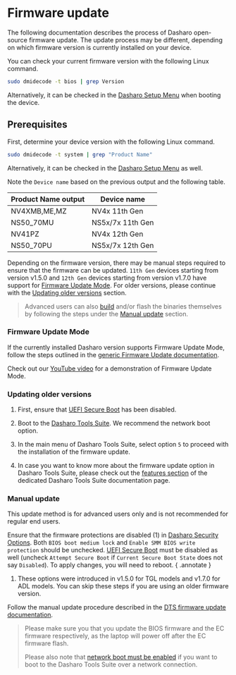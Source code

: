 # Firmware update

The following documentation describes the process of Dasharo open-source
firmware update. The update process may be different, depending on which
firmware version is currently installed on your device.

You can check your current firmware version with the following Linux command.

```bash
sudo dmidecode -t bios | grep Version
```

Alternatively, it can be checked in the
[Dasharo Setup Menu](/dasharo-menu-docs/overview/#dasharo-menu-guides)
when booting the device.

## Prerequisites

First, determine your device version with the following Linux command.

```bash
sudo dmidecode -t system | grep "Product Name"
```

Alternatively, it can be checked in the
[Dasharo Setup Menu](/dasharo-menu-docs/overview/#dasharo-menu-guides)
as well.

Note the `Device name` based on the previous output and the following table.

| Product Name output |  Device name      |
|---------------------|-------------------|
| NV4XMB,ME,MZ        | NV4x 11th Gen     |
| NS50_70MU           | NS5x/7x 11th Gen  |
| NV41PZ              | NV4x 12th Gen     |
| NS50_70PU           | NS5x/7x 12th Gen  |

Depending on the firmware version, there may be manual steps required to ensure
that the firmware can be updated. `11th Gen` devices starting from version v1.5.0
and `12th Gen` devices starting from version v1.7.0 have support for [Firmware
Update Mode](#firmware-update-mode). For older versions, please continue with
the [Updating older versions](#updating-older-versions) section.

> Advanced users can also [build](./building-manual.md) and/or flash the
> binaries themselves by following the steps under the [Manual
> update](#manual-update) section.

### Firmware Update Mode

If the currently installed Dasharo version supports Firmware Update Mode, follow
the steps outlined in the [generic Firmware Update documentation](../../guides/firmware-update.md#firmware-update-mode).

Check out our [YouTube video](https://www.youtube.com/watch?v=muWjhrQ7bQk)
for a demonstration of Firmware Update Mode.

### Updating older versions

1. First, ensure that [UEFI Secure Boot](../../dasharo-tools-suite/documentation.md#disabling-secure-boot)
   has been disabled.

1. Boot to the [Dasharo Tools Suite](../../dasharo-tools-suite/documentation.md#bootable-over-a-network).
   We recommend the network boot option.

1. In the main menu of Dasharo Tools Suite, select option `5` to proceed with
   the installation of the firmware update.

1. In case you want to know more about the firmware update option in Dasharo
   Tools Suite, please check out the
   [features section](../../dasharo-tools-suite/documentation.md#firmware-update)
   of the dedicated Dasharo Tools Suite documentation page.

### Manual update

This update method is for advanced users only and is not recommended for
regular end users.

Ensure that the firmware protections are disabled (1) in
[Dasharo Security Options](../../dasharo-menu-docs/dasharo-system-features.md).
Both `BIOS boot medium lock` and `Enable SMM BIOS write protection` should
be unchecked. [UEFI Secure Boot](../../dasharo-menu-docs/device-manager.md#secure-boot-configuration)
must be disabled as well (uncheck `Attempt Secure Boot` if
`Current Secure Boot State` does not say `Disabled`). To apply changes, you
will need to reboot.
{ .annotate }

1. These options were introduced in v1.5.0 for TGL models and v1.7.0 for ADL
   models. You can skip these steps if you are using an older firmware version.

Follow the manual update procedure described in the [DTS firmware update
documentation](https://docs.dasharo.com/dasharo-tools-suite/documentation/#local-firmware-update).

> Please make sure you that you update the BIOS firmware and the EC firmware
> respectively, as the laptop will power off after the EC firmware flash.
>
> Please also note that
> [network boot must be enabled](https://docs.dasharo.com/dasharo-menu-docs/dasharo-system-features/#networking-options)
> if you want to boot to the Dasharo Tools Suite over a network connection.
